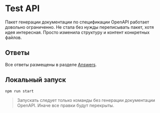 # Test API

Пакет генерации документации по спецификации OpenAPI работает довольно ограниченно. Не стала без нужды переписывать пакет, хотя идея интересная. Просто изменила структуру и контент конкретных файлов.

## Ответы

Все ответы размещены в разделе [Answers](https://raccoonsw.github.io/docs/category/answers).

## Локальный запуск

```bash
npm run start
```

> Запускать следует только команды без генерации документации OpenAPI. Иначе все правки будут перекрыты.
